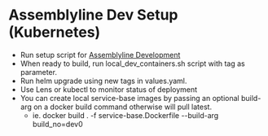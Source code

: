 # Assemblyline Dev Setup (Kubernetes)
- Run setup script for [Assemblyline Development](https://github.com/CybercentreCanada/assemblyline-development-setup)
- When ready to build, run local_dev_containers.sh script with tag as parameter.
- Run helm upgrade using new tags in values.yaml.
- Use Lens or kubectl to monitor status of deployment
- You can create local service-base images by passing an optional build-arg on a docker build command otherwise will pull latest.
  - ie. docker build . -f service-base.Dockerfile --build-arg build_no=dev0
